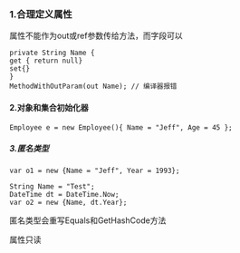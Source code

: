 ### 1.合理定义属性
属性不能作为out或ref参数传给方法，而字段可以
```
private String Name {
get { return null}
set{}
}
MethodWithOutParam(out Name); // 编译器报错
```
#### 2.对象和集合初始化器
```
Employee e = new Employee(){ Name = "Jeff", Age = 45 };
```
##### 3.匿名类型
```
var o1 = new {Name = "Jeff", Year = 1993};

String Name = "Test";
DateTime dt = DateTime.Now;
var o2 = new {Name, dt.Year};
```
匿名类型会重写Equals和GetHashCode方法

属性只读
